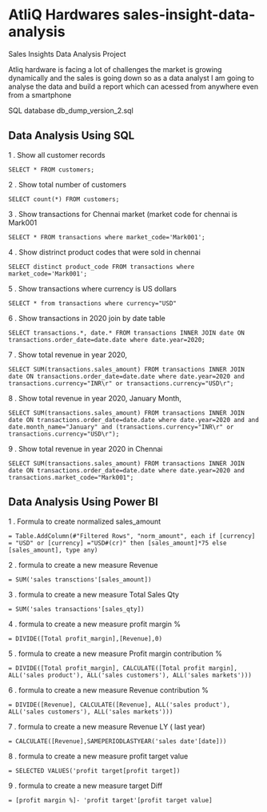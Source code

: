 # AtliQ Hardwares  sales-insight-data-analysis
Sales Insights Data Analysis Project

 Atliq hardware is facing a lot of challenges the market is growing dynamically and the sales is going down so as  a data analyst I am going to analyse the data and build a report which  can acessed from anywhere even from a smartphone 

SQL database  db_dump_version_2.sql

## Data Analysis Using SQL

1 . Show all customer records

  `SELECT * FROM customers;`

 2 . Show total number of customers

   `SELECT count(*) FROM customers;`

 3 . Show transactions for Chennai market (market code for chennai is Mark001

   `SELECT * FROM transactions where market_code='Mark001';`

 4 . Show distrinct product codes that were sold in chennai

   `SELECT distinct product_code FROM transactions where market_code='Mark001';`

 5 . Show transactions where currency is US dollars

   `SELECT * from transactions where currency="USD"`

 6 . Show transactions in 2020 join by date table

   `SELECT transactions.*, date.* FROM transactions INNER JOIN date ON transactions.order_date=date.date where date.year=2020;`

 7 . Show total revenue in year 2020,

   `SELECT SUM(transactions.sales_amount) FROM transactions INNER JOIN date ON transactions.order_date=date.date where date.year=2020 and transactions.currency="INR\r" or transactions.currency="USD\r";`

 8 . Show total revenue in year 2020, January Month,

   `SELECT SUM(transactions.sales_amount) FROM transactions INNER JOIN date ON transactions.order_date=date.date where date.year=2020 and and date.month_name="January" and (transactions.currency="INR\r" or transactions.currency="USD\r");`

 9 . Show total revenue in year 2020 in Chennai

   `SELECT SUM(transactions.sales_amount) FROM transactions INNER JOIN date ON transactions.order_date=date.date where date.year=2020 and transactions.market_code="Mark001";`

## Data Analysis Using Power BI
 1 . Formula to create normalized sales_amount 
 
   `= Table.AddColumn(#"Filtered Rows", "norm_amount", each if [currency] = "USD" or [currency] ="USD#(cr)" then [sales_amount]*75 else [sales_amount], type any)`
		 
 2 .  formula to create a new measure Revenue
 
   `= SUM('sales transctions'[sales_amount])`

 3 . formula to create a new measure Total Sales Qty
 
   `= SUM('sales transactions'[sales_qty])`
			
 4 . formula to create a new measure profit margin % 
 
   `= DIVIDE([Total profit_margin],[Revenue],0)`
		 
 5 . formula to create a new measure Profit margin contribution % 
 
   `= DIVIDE([Total profit_margin], CALCULATE([Total profit margin], ALL('sales product'), ALL('sales customers'), ALL('sales markets')))`
		 
 6 . formula to create a new measure Revenue contribution %
 
   `= DIVIDE([Revenue], CALCULATE([Revenue], ALL('sales product'), ALL('sales customers'), ALL('sales markets')))`
		 
 7 . formula to create a new measure Revenue LY ( last year)
 
   `= CALCULATE([Revenue],SAMEPERIODLASTYEAR('sales date'[date]))`
		 
 8 . formula to create a new measure profit target value 
 
   `= SELECTED VALUES('profit target[profit target])`
		 
 9 . formula to create a new measure target Diff
 
   `= [profit margin %]- 'profit target'[profit target value]` 
